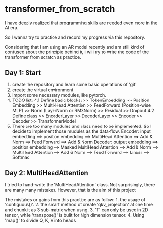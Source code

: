 # transformer_from_scratch
I have deeply realized that programming skills are needed even more in the AI era.

So I wanna try to practice and record my progress via this repository.

Considering that I am using an AR model recently and am still kind of confused about the principle behind it, 
I will try to write the code of the transformer from scratch as practice.

## Day 1: Start
1. create the repository and learn some basic operations of 'git'
2. create the virtual environment
3. import some necessary modules, like pytorch.
4. TODO list:
    4.1 Define basic blocks: 
        >> TokenEmbedding
        >> Position Embedding
        >> Multi-Head Attention
        >> FeedForward (Position-wise MLP)
        >> Norm (LayerNorm or RMSNorm)
        >> Residual
        >> Dropout
    4.2 Define class
        >> EncoderLayer
        >> DecoderLayer
        >> Encoder
        >> Decoder
        >> TransformerModel
5. There are too many modules and class need to be implemented. So I decide to implement those mudules as the data-flow.
    Encoder: input embedding ==> position embedding ==> MultiHead Attention ==> Add & Norm 
             ==> Feed Forward ==> Add & Norm
    Decoder: output embedding ==> position embedding ==> Masked MultiHead Attention ==> Add & Norm
             ==> MultiHead Attention ==> Add & Norm ==> Feed Forward ==> Linear ==> Softmax

## Day 2: MultiHeadAttention
I tried to hand-write the 'MultiHeadAttention' class. Not surprisingly, there are many many mistakes. However, that is the
aim of this project.

The mistakes or gains from this practice are as follow:
    1. the usage of 'contiguous()'.
    2. the smart method of create 'qkv_projection' at one time and chunk it as 3 sub-matrix when using.
    3. 'T' can only be used in 2D tensor, while 'transpose()' is bulit for high dimension tensor.
    4. Using 'map()' to divide Q, K, V into heads
